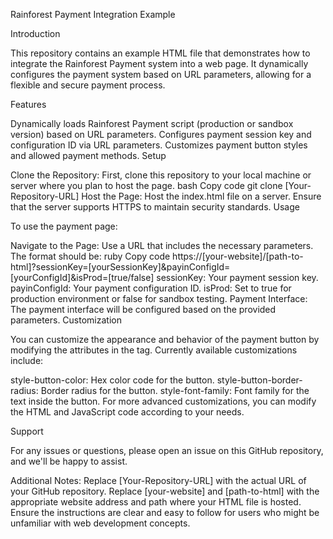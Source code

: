 Rainforest Payment Integration Example

Introduction

This repository contains an example HTML file that demonstrates how to integrate the Rainforest Payment system into a web page. It dynamically configures the payment system based on URL parameters, allowing for a flexible and secure payment process.

Features

Dynamically loads Rainforest Payment script (production or sandbox version) based on URL parameters.
Configures payment session key and configuration ID via URL parameters.
Customizes payment button styles and allowed payment methods.
Setup

Clone the Repository: First, clone this repository to your local machine or server where you plan to host the page.
bash
Copy code
git clone [Your-Repository-URL]
Host the Page: Host the index.html file on a server. Ensure that the server supports HTTPS to maintain security standards.
Usage

To use the payment page:

Navigate to the Page: Use a URL that includes the necessary parameters. The format should be:
ruby
Copy code
https://[your-website]/[path-to-html]?sessionKey=[yourSessionKey]&payinConfigId=[yourConfigId]&isProd=[true/false]
sessionKey: Your payment session key.
payinConfigId: Your payment configuration ID.
isProd: Set to true for production environment or false for sandbox testing.
Payment Interface: The payment interface will be configured based on the provided parameters.
Customization

You can customize the appearance and behavior of the payment button by modifying the attributes in the <rainforest-payment> tag. Currently available customizations include:

style-button-color: Hex color code for the button.
style-button-border-radius: Border radius for the button.
style-font-family: Font family for the text inside the button.
For more advanced customizations, you can modify the HTML and JavaScript code according to your needs.

Support

For any issues or questions, please open an issue on this GitHub repository, and we'll be happy to assist.

Additional Notes:
Replace [Your-Repository-URL] with the actual URL of your GitHub repository.
Replace [your-website] and [path-to-html] with the appropriate website address and path where your HTML file is hosted.
Ensure the instructions are clear and easy to follow for users who might be unfamiliar with web development concepts.